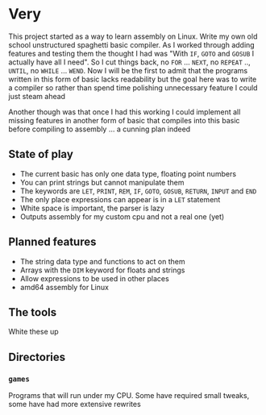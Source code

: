 # Very

This project started as a way to learn assembly on Linux. Write my own old school unstructured spaghetti basic compiler. As I worked through adding features and testing them the thought I had was "With `IF`, `GOTO` and `GOSUB` I actually have all I need". So I cut things back, no `FOR` ... `NEXT`, no `REPEAT` .., `UNTIL`, no `WHILE` ... `WEND`. Now I will be the first to admit that the programs written in this form of basic lacks readability but the goal here was to write a compiler so rather than spend time polishing unnecessary feature I could just steam ahead

Another though was that once I had this working I could implement all missing features in another form of basic that compiles into this basic before compiling to assembly ... a cunning plan indeed

## State of play

* The current basic has only one data type, floating point numbers
* You can print strings but cannot manipulate them
* The keywords are `LET`, `PRINT`, `REM`, `IF`, `GOTO`, `GOSUB`, `RETURN`, `INPUT` and `END`
* The only place expressions can appear is in a `LET` statement
* White space is important, the parser is lazy
* Outputs assembly for my custom cpu and not a real one (yet)

## Planned features

* The string data type and functions to act on them
* Arrays with the `DIM` keyword for floats and strings
* Allow expressions to be used in other places
* amd64 assembly for Linux

## The tools

White these up

## Directories

### `games`

Programs that will run under my CPU. Some have required small tweaks, some have had more extensive rewrites
